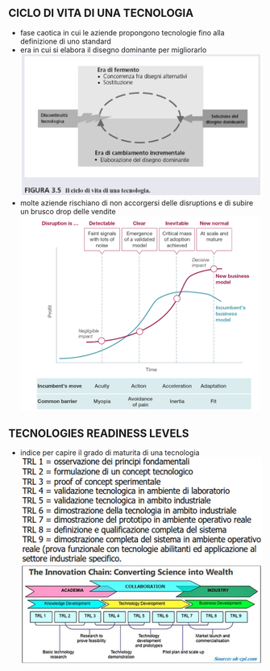 ## CICLO DI VITA DI UNA TECNOLOGIA
- fase caotica in cui le aziende propongono tecnologie fino alla definizione di uno standard
- era in cui si elabora il disegno dominante per migliorarlo
![](../assets/Pasted%20image%2020230928163324.png)
-  molte aziende rischiano di non accorgersi delle disruptions e di subire un brusco drop delle vendite
![](../assets/Pasted%20image%2020230928163518.png)

## TECNOLOGIES READINESS LEVELS
- indice per capire il grado di maturita di una tecnologia
![](../assets/Pasted%20image%2020230928164558.png)
![](../assets/Pasted%20image%2020230928164755.png)
